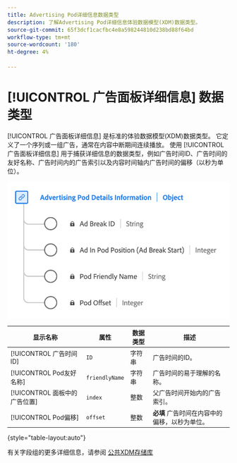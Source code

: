```yaml
---
title: Advertising Pod详细信息数据类型
description: 了解Advertising Pod详细信息体验数据模型(XDM)数据类型。
source-git-commit: 65f3dcf1cacfbc4e8a598244810d238bd88f64bd
workflow-type: tm+mt
source-wordcount: '180'
ht-degree: 4%

---
```


# [!UICONTROL 广告面板详细信息] 数据类型

[!UICONTROL 广告面板详细信息] 是标准的体验数据模型(XDM)数据类型。 它定义了一个序列或一组广告，通常在内容中断期间连续播放。 使用 [!UICONTROL 广告面板详细信息] 用于捕获详细信息的数据类型，例如广告时间ID、广告时间的友好名称、广告时间内的广告索引以及内容时间轴内广告时间的偏移（以秒为单位）。

![广告面板详细信息数据类型的图表。](../images/data-types/advertising-pod-details-information.png)

| 显示名称 | 属性 | 数据类型 | 描述 |
|----------------------------|------------------------|-----------|-------------------------------------------------------|
| [!UICONTROL 广告时间ID] | `ID` | 字符串 | 广告时间的ID。 |
| [!UICONTROL Pod友好名称] | `friendlyName` | 字符串 | 广告时间的易于理解的名称。 |
| [!UICONTROL 面板中的广告位置] | `index` | 整数 | 父广告时间开始内的广告索引。 |
| [!UICONTROL Pod偏移] | `offset` | 整数 | **必填** 广告时间在内容中的偏移，以秒为单位。 |

{style="table-layout:auto"}

有关字段组的更多详细信息，请参阅 [公共XDM存储库](https://github.com/adobe/xdm/blob/master/components/datatypes/advertisingpoddetails.schema.json)
